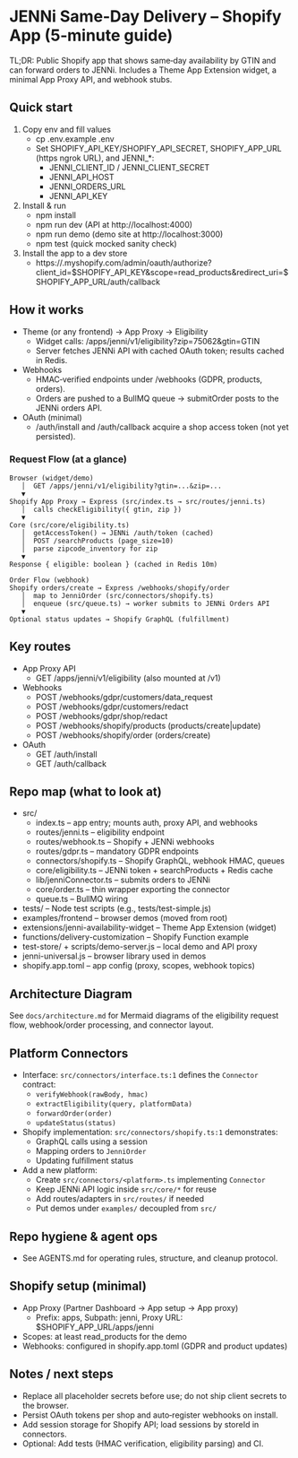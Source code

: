 # JENNi Same‑Day Delivery – Shopify App (5‑minute guide)

TL;DR: Public Shopify app that shows same‑day availability by GTIN and can forward orders to JENNi. Includes a Theme App Extension widget, a minimal App Proxy API, and webhook stubs.

## Quick start
1. Copy env and fill values
   - cp .env.example .env
   - Set SHOPIFY_API_KEY/SHOPIFY_API_SECRET, SHOPIFY_APP_URL (https ngrok URL), and JENNI_*:
     - JENNI_CLIENT_ID / JENNI_CLIENT_SECRET
     - JENNI_API_HOST
     - JENNI_ORDERS_URL
     - JENNI_API_KEY
2. Install & run
   - npm install
   - npm run dev (API at http://localhost:4000)
   - npm run demo (demo site at http://localhost:3000)
   - npm test (quick mocked sanity check)
3. Install the app to a dev store
   - https://<your-shop>.myshopify.com/admin/oauth/authorize?client_id=$SHOPIFY_API_KEY&scope=read_products&redirect_uri=$SHOPIFY_APP_URL/auth/callback

## How it works
- Theme (or any frontend) → App Proxy → Eligibility
  - Widget calls: /apps/jenni/v1/eligibility?zip=75062&gtin=GTIN
  - Server fetches JENNi API with cached OAuth token; results cached in Redis.
- Webhooks
  - HMAC‑verified endpoints under /webhooks (GDPR, products, orders).
  - Orders are pushed to a BullMQ queue → submitOrder posts to the JENNi orders API.
- OAuth (minimal)
  - /auth/install and /auth/callback acquire a shop access token (not yet persisted).

### Request Flow (at a glance)
```
Browser (widget/demo)
   │  GET /apps/jenni/v1/eligibility?gtin=...&zip=...
   ▼
Shopify App Proxy → Express (src/index.ts → src/routes/jenni.ts)
   │  calls checkEligibility({ gtin, zip })
   ▼
Core (src/core/eligibility.ts)
   │  getAccessToken() → JENNi /auth/token (cached)
   │  POST /searchProducts (page_size=10)
   │  parse zipcode_inventory for zip
   ▼
Response { eligible: boolean } (cached in Redis 10m)

Order Flow (webhook)
Shopify orders/create → Express /webhooks/shopify/order
   │  map to JenniOrder (src/connectors/shopify.ts)
   │  enqueue (src/queue.ts) → worker submits to JENNi Orders API
   ▼
Optional status updates → Shopify GraphQL (fulfillment)
```

## Key routes
- App Proxy API
  - GET /apps/jenni/v1/eligibility (also mounted at /v1)
- Webhooks
  - POST /webhooks/gdpr/customers/data_request
  - POST /webhooks/gdpr/customers/redact
  - POST /webhooks/gdpr/shop/redact
  - POST /webhooks/shopify/products (products/create|update)
  - POST /webhooks/shopify/order (orders/create)
- OAuth
  - GET /auth/install
  - GET /auth/callback

## Repo map (what to look at)
- src/
  - index.ts – app entry; mounts auth, proxy API, and webhooks
  - routes/jenni.ts – eligibility endpoint
  - routes/webhook.ts – Shopify + JENNi webhooks
  - routes/gdpr.ts – mandatory GDPR endpoints
  - connectors/shopify.ts – Shopify GraphQL, webhook HMAC, queues
  - core/eligibility.ts – JENNi token + searchProducts + Redis cache
  - lib/jenniConnector.ts – submits orders to JENNi
  - core/order.ts – thin wrapper exporting the connector
  - queue.ts – BullMQ wiring
- tests/ – Node test scripts (e.g., tests/test-simple.js)
- examples/frontend – browser demos (moved from root)
- extensions/jenni-availability-widget – Theme App Extension (widget)
- functions/delivery-customization – Shopify Function example
- test-store/ + scripts/demo-server.js – local demo and API proxy
- jenni-universal.js – browser library used in demos
- shopify.app.toml – app config (proxy, scopes, webhook topics)

## Architecture Diagram
See `docs/architecture.md` for Mermaid diagrams of the eligibility request flow, webhook/order processing, and connector layout.

## Platform Connectors
- Interface: `src/connectors/interface.ts:1` defines the `Connector` contract:
  - `verifyWebhook(rawBody, hmac)`
  - `extractEligibility(query, platformData)`
  - `forwardOrder(order)`
  - `updateStatus(status)`
- Shopify implementation: `src/connectors/shopify.ts:1` demonstrates:
  - GraphQL calls using a session
  - Mapping orders to `JenniOrder`
  - Updating fulfillment status
- Add a new platform:
  - Create `src/connectors/<platform>.ts` implementing `Connector`
  - Keep JENNi API logic inside `src/core/*` for reuse
  - Add routes/adapters in `src/routes/` if needed
  - Put demos under `examples/` decoupled from `src/`

## Repo hygiene & agent ops
- See AGENTS.md for operating rules, structure, and cleanup protocol.

## Shopify setup (minimal)
- App Proxy (Partner Dashboard → App setup → App proxy)
  - Prefix: apps, Subpath: jenni, Proxy URL: $SHOPIFY_APP_URL/apps/jenni
- Scopes: at least read_products for the demo
- Webhooks: configured in shopify.app.toml (GDPR and product updates)

## Notes / next steps
- Replace all placeholder secrets before use; do not ship client secrets to the browser.
- Persist OAuth tokens per shop and auto‑register webhooks on install.
- Add session storage for Shopify API; load sessions by storeId in connectors.
- Optional: Add tests (HMAC verification, eligibility parsing) and CI.
